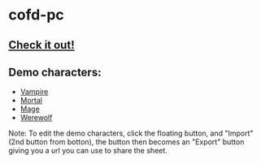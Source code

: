 # cofd-pc

## [Check it out!](https://m00nwtchr.github.io/cofd-pc/#/)

## Demo characters:

- [Vampire](https://m00nwtchr.github.io/cofd-pc/#/character/?data=%7B%22conditions%22:%5B%5D,%22aspirations%22:%5B%5D,%22willpower%22:1,%22data%22:%7B%7D,%22name%22:%22Darren%20Webb%22,%22concept%22:%22Occult%20Journalist%20Mastermind%22,%22chronicle%22:%22Chicago:%20Night%20Trains%22,%22virtueAnchor%22:%22scholar%22,%22viceAnchor%22:%22authoritarian%22,%22attributes%22:%7B%22intelligence%22:3,%22wits%22:3,%22resolve%22:2,%22strength%22:1,%22dexterity%22:3,%22stamina%22:2,%22presence%22:3,%22manipulation%22:2,%22composure%22:3%7D,%22skills%22:%7B%22investigation%22:2,%22occult%22:3,%22politics%22:2,%22larceny%22:3,%22stealth%22:1,%22animal_ken%22:1,%22expression%22:3,%22intimidation%22:1,%22streetwise%22:2,%22subterfuge%22:4%7D,%22armor%22:%7B%7D,%22id%22:%22%22,%22beats%22:0,%22experience%22:1,%22specialties%22:%7B%22larceny%22:%5B%22Sleight%20of%20Hand%22%5D,%22streetwise%22:%5B%22Rumors%22%5D,%22subterfuge%22:%5B%22Detecting%20Lies%22%5D%7D,%22integrityTrait%22:7,%22abilities%22:%7B%22animalism%22:%7B%22level%22:1%7D,%22auspex%22:%7B%22level%22:0%7D,%22celerity%22:%7B%22level%22:0%7D,%22dominate%22:%7B%22level%22:2%7D,%22majesty%22:%7B%22level%22:0%7D,%22nightmare%22:%7B%22level%22:0%7D,%22obfuscate%22:%7B%22level%22:0%7D,%22protean%22:%7B%22level%22:0%7D,%22resilience%22:%7B%22level%22:0%7D,%22vigor%22:%7B%22level%22:0%7D,%22coil%20of%20the%20voivode%22:%7B%22name%22:%22Coil%20of%20the%20Voivode%22,%22level%22:1%7D%7D,%22power%22:1,%22fuel%22:8,%22alternateBeats%22:0,%22alternateExperience%22:0,%22touchstones%22:%5Bnull,null,null,null,null,null,%7B%22name%22:%22Therapist%22%7D%5D,%22splat%22:2,%22subType%22:%22ventrue%22,%22organization%22:%22ordo_dracul%22,%22size%22:5,%22healthTrack%22:%5B0,0,0,0,0,0,0%5D,%22spentWillpowerDots%22:0,%22merits%22:%7B%22ordo_dracul_status%22:%7B%22name%22:%22Ordo%20Dracul%20Status%22,%22level%22:1%7D,%22city_status%22:%7B%22name%22:%22City%20Status%22,%22level%22:1%7D,%22cacophony_savvy%22:%7B%22name%22:%22Cacophony%20Savvy%22,%22level%22:3%7D,%22fast-talking%22:%7B%22name%22:%22Fast-Talking%22,%22level%22:1%7D,%22professional_training%22:%7B%22name%22:%22Professional%20Training%22,%22level%22:2%7D,%22feeding_grounds%22:%7B%22name%22:%22Feeding%20Grounds%22,%22level%22:0%7D,%22sleight_of_hand%22:%7B%22name%22:%22Sleight%20of%20Hand%22,%22level%22:0%7D,%22striking_looks%22:%7B%22name%22:%22Striking%20Looks%22,%22level%22:0%7D,%22honey_trap%22:%7B%22name%22:%22Honey%20Trap%22,%22level%22:0%7D,%22safe_place%22:%7B%22name%22:%22Safe%20Place%22,%22level%22:3%7D,%22contacts%22:%7B%22name%22:%22Contacts%22,%22level%22:2%7D,%22resources%22:%7B%22name%22:%22Resources%22,%22level%22:3%7D,%22nest_guardian%22:%7B%22name%22:%22Nest%20Guardian%22,%22level%22:3%7D%7D%7D)
- [Mortal](https://m00nwtchr.github.io/cofd-pc/#/character/?data=%7B%22conditions%22:%5B%5D,%22aspirations%22:%5B%5D,%22willpower%22:6,%22data%22:%7B%7D,%22name%22:%22Guy%22,%22concept%22:%22Archeologist%20seeking%20occult%20power%22,%22chronicle%22:%22Oregon%20Trail%22,%22virtueAnchor%22:%22ambitious%22,%22viceAnchor%22:%22greedy%22,%22attributes%22:%7B%22intelligence%22:3,%22wits%22:2,%22resolve%22:3,%22strength%22:1,%22dexterity%22:3,%22stamina%22:3,%22presence%22:1,%22manipulation%22:2,%22composure%22:3%7D,%22skills%22:%7B%22academics%22:3,%22crafts%22:2,%22occult%22:3,%22athletics%22:2,%22stealth%22:3,%22survival%22:2,%22weaponry%22:3,%22animal_ken%22:1,%22subterfuge%22:3%7D,%22armor%22:%7B%22general%22:0,%22ballistic%22:0%7D,%22id%22:%22%22,%22beats%22:0,%22experience%22:0,%22specialties%22:%7B%7D,%22integrityTrait%22:7,%22splat%22:0,%22size%22:5,%22healthTrack%22:%5B0,0,0,0,0,0,0,0%5D,%22spentWillpowerDots%22:0,%22merits%22:%7B%22defensive_combat_(weaponry)%22:%7B%22name%22:%22Defensive%20Combat%20(Weaponry)%22,%22level%22:0%7D,%22fighting_finesse_(rapier)%22:%7B%22name%22:%22Fighting%20Finesse%20(Rapier)%22,%22level%22:2%7D,%22light_weapons%22:%7B%22name%22:%22Light%20Weapons%22,%22level%22:0%7D,%22multilingual_(chinese)%22:%7B%22name%22:%22Multilingual%20(Chinese)%22,%22level%22:1%7D,%22danger_sense%22:%7B%22name%22:%22Danger%20Sense%22,%22level%22:2%7D,%22occult_research_(mci)%22:%7B%22name%22:%22Occult%20Research%20(MCI)%22,%22level%22:1%7D%7D%7D)
- [Mage](https://m00nwtchr.github.io/cofd-pc/#/character/?data=%7B%22conditions%22:%5B%5D,%22aspirations%22:%5B%5D,%22willpower%22:5,%22data%22:%7B%7D,%22name%22:%22Moonwatcher%22,%22concept%22:%22Technomancer/Computer%20Programmer%22,%22chronicle%22:%22What%20Lurks%20Below%22,%22virtueAnchor%22:%22patient%22,%22viceAnchor%22:%22greedy%22,%22attributes%22:%7B%22intelligence%22:3,%22wits%22:3,%22resolve%22:2,%22strength%22:1,%22dexterity%22:3,%22stamina%22:2,%22presence%22:2,%22manipulation%22:3,%22composure%22:3%7D,%22skills%22:%7B%22academics%22:1,%22computer%22:4,%22crafts%22:1,%22investigation%22:3,%22occult%22:3,%22science%22:2,%22stealth%22:3,%22larceny%22:4,%22animal_ken%22:1,%22subterfuge%22:3%7D,%22armor%22:%7B%7D,%22id%22:%22%22,%22beats%22:1,%22experience%22:2,%22specialties%22:%7B%22computer%22:%5B%22Hacking%22%5D,%22investigation%22:%5B%22Cryptography%22%5D,%22occult%22:%5B%22Goetia%22%5D%7D,%22integrityTrait%22:7,%22abilities%22:%7B%22death%22:%7B%22level%22:0%7D,%22fate%22:%7B%22level%22:0%7D,%22forces%22:%7B%22level%22:1%7D,%22life%22:%7B%22level%22:0%7D,%22matter%22:%7B%22level%22:1%7D,%22mind%22:%7B%22level%22:3%7D,%22prime%22:%7B%22level%22:0%7D,%22spirit%22:%7B%22level%22:0%7D,%22space%22:%7B%22level%22:1%7D,%22time%22:%7B%22level%22:2%7D%7D,%22power%22:2,%22fuel%22:11,%22alternateBeats%22:0,%22alternateExperience%22:1,%22activeSpells%22:%5B%5D,%22magicalTools%22:%5B%5D,%22inuredSpells%22:%5B%5D,%22yantras%22:%5B%22High%20Speech%20(+2)%22,%22Shadow%20Name%20(+3)%22%5D,%22praxes%22:%5B%22Know%20Nature%22,%22Choose%20the%20Threads%22%5D,%22nimbus%22:%5B%22A%20sense%20of%20anxiety/doubt%20creeping%20into%20your%20head.%22%5D,%22obsessions%22:%5B%5D,%22attainments%22:%5B%5D,%22legacyAttainments%22:%5B%5D,%22rotes%22:%5B%7B%22arcanum%22:%22Mind%22,%22level%22:1,%22spell%22:%22Mental%20Scan%22,%22roteSkill%22:%22occult%22%7D,%7B%22arcanum%22:%22Mind%22,%22level%22:2,%22spell%22:%22Psychic%20Domination%22,%22roteSkill%22:%22subterfuge%22%7D,%7B%22arcanum%22:%22Time%22,%22level%22:1,%22spell%22:%22Postcognition%22,%22roteSkill%22:%22investigation%22%7D%5D,%22splat%22:1,%22subType%22:%22mastigos%22,%22organization%22:%22mysterium%22,%22size%22:5,%22healthTrack%22:%5B0,0,0,0,0,0,0%5D,%22spentWillpowerDots%22:0,%22merits%22:%7B%22mysterium_order_status%22:%7B%22name%22:%22Mysterium%20Order%20Status%22,%22level%22:1%7D,%22high_speech%22:%7B%22name%22:%22High%20Speech%22,%22level%22:1%7D,%22shadow_name%22:%7B%22name%22:%22Shadow%20Name%22,%22level%22:3%7D,%22occultation%22:%7B%22name%22:%22Occultation%22,%22level%22:3%7D,%22resources%22:%7B%22name%22:%22Resources%22,%22level%22:2%7D,%22safe_place%22:%7B%22name%22:%22Safe%20Place%22,%22level%22:2%7D,%22trained_observer%22:%7B%22name%22:%22Trained%20Observer%22,%22level%22:3%7D%7D%7D)
- [Werewolf](https://m00nwtchr.github.io/cofd-pc/#/character/?data=%7B%22conditions%22:%5B%5D,%22aspirations%22:%5B%5D,%22willpower%22:0,%22data%22:%7B%7D,%22name%22:%22Amos%20Gray%22,%22concept%22:%22%22,%22chronicle%22:%22%22,%22virtueAnchor%22:%22destroyer%22,%22viceAnchor%22:%22lone_wolf%22,%22attributes%22:%7B%22intelligence%22:1,%22wits%22:3,%22resolve%22:2,%22strength%22:3,%22dexterity%22:2,%22stamina%22:3,%22presence%22:3,%22manipulation%22:1,%22composure%22:3%7D,%22skills%22:%7B%22investigation%22:2,%22medicine%22:2,%22athletics%22:2,%22brawl%22:3,%22stealth%22:2,%22survival%22:3,%22intimidation%22:3,%22persuasion%22:4%7D,%22armor%22:%7B%7D,%22id%22:%22%22,%22beats%22:0,%22experience%22:0,%22specialties%22:%7B%22brawl%22:%5B%22Claws%22%5D,%22stealth%22:%5B%22Stalking%22%5D,%22intimidation%22:%5B%22Direct%20Threats%22%5D%7D,%22integrityTrait%22:7,%22abilities%22:%7B%22purity%22:%7B%22level%22:3%7D,%22glory%22:%7B%22level%22:1%7D,%22honor%22:%7B%22level%22:0%7D,%22wisdom%22:%7B%22level%22:0%7D,%22cunning%22:%7B%22level%22:0%7D%7D,%22power%22:3,%22fuel%22:7,%22alternateBeats%22:0,%22alternateExperience%22:0,%22touchstones%22:%5B%7B%22name%22:%22The%20Old%20Gang%22%7D,%7B%22name%22:%22The%20Ambitious%20Totem%22%7D%5D,%22kuruthTriggers%22:%7B%22passive%22:%22Your%20auspice%20moon%20is%20in%20the%20sky.%22,%22common%22:%22You%20witness%20your%20auspice%20moon%20in%20the%20sky.%22,%22specific%22:%22Hear%20a%20wolf%20or%20werewolf%20howl%20when%20your%20auspice%20moon%20is%20in%20the%20sky.%22%7D,%22huntersAspect%22:%22Dominant%22,%22moonGift2%22:%7B%22name%22:%22%22,%22level%22:0,%22key%22:%22NEW%22%7D,%22shadowGifts%22:%5B%22-Gift%20of%20Rage%22,%22Slaughterer%20(Purity)%22,%22%20-Gift%20of%20Strength%22,%22Primal%20Strength%20(Purity)%22%5D,%22wolfGifts%22:%5B%22The%20Father's%20Form%22%5D,%22rites%22:%5B%22Sacred%20Hunt%20(%E2%80%A2%E2%80%A2)%22%5D,%22splat%22:3,%22subType%22:%22rahu%22,%22organization%22:%22blood_talons%22,%22size%22:5,%22healthTrack%22:%5B0,0,0,0,0,0,0,0,0,0,0,0%5D,%22spentWillpowerDots%22:0,%22merits%22:%7B%22giant%22:%7B%22name%22:%22Giant%22,%22level%22:3%7D,%22trained_observer%22:%7B%22name%22:%22Trained%20Observer%22,%22level%22:1%7D,%22defensive_combat_(brawl)%22:%7B%22name%22:%22Defensive%20Combat%20(Brawl)%22,%22level%22:1,%22skill%22:%22brawl%22,%22use%22:true%7D,%22favored_form_(gauru)%22:%7B%22name%22:%22Favored%20Form%20(Gauru)%22,%22level%22:2,%22form%22:%22gauru%22,%22physicalSkill%22:%22brawl%22,%22attribute%22:%22strength%22,%22penaltyChoice1%22:%5B%22urhan%22,%22stamina%22%5D,%22penaltyChoice2%22:%5B%22dalu%22,%22stamina%22%5D%7D,%22efficient_killer%22:%7B%22name%22:%22Efficient%20Killer%22,%22level%22:2%7D,%22relentless_assault%22:%7B%22name%22:%22Relentless%20Assault%22,%22level%22:2%7D,%22language%22:%7B%22name%22:%22Language%22,%22level%22:1%7D,%22totem%22:%7B%22name%22:%22Totem%22,%22level%22:1%7D,%22fortified_form_(dalu)%22:%7B%22name%22:%22Fortified%20Form%20(Dalu)%22,%22level%22:0,%22form%22:%22dalu%22%7D%7D,%22currentForm%22:%22hishu%22%7D)

Note: To edit the demo characters, click the floating button, and "Import" (2nd button from botton), the button then becomes an "Export" button giving you a url you can use to share the sheet.
